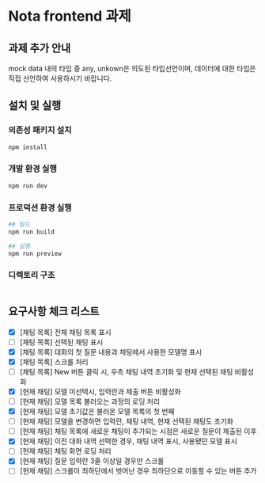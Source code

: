 # Nota frontend 과제

## 과제 추가 안내

mock data 내의 타입 중 any, unkown은 의도된 타입선언이며, 데이터에 대한 타입은 직접 선언하여 사용하시기 바랍니다.

## 설치 및 실행

### 의존성 패키지 설치

```bash
npm install
```

### 개발 환경 실행

```bash
npm run dev
```

### 프로덕션 환경 실행

```bash
## 빌드
npm run build 

## 실행
npm run preview
```

### 디렉토리 구조
    
```bash 
```

## 요구사항 체크 리스트

- [x] [채팅 목록] 전체 채팅 목록 표시
- [ ] [채팅 목록] 선택된 채팅 표시
- [x] [채팅 목록] 대화의 첫 질문 내용과 채팅에서 사용한 모델명 표시
- [x] [채팅 목록] 스크롤 처리
- [ ] [채팅 목록] New 버튼 클릭 시, 우측 채팅 내역 초기화 및 현재 선택된 채팅 비활성화
- [x] [현재 채팅] 모델 미선택시, 입력란과 제출 버튼 비활성화
- [ ] [현재 채팅] 모델 목록 불러오는 과정의 로딩 처리
- [x] [현재 채팅] 모델 초기값은 불러온 모델 목록의 첫 번째
- [ ] [현재 채팅] 모델을 변경하면 입력란, 채팅 내역, 현재 선택된 채팅도 초기화
- [ ] [현재 채팅] 채팅 목록에 새로운 채팅이 추가되는 시점은 새로운 질문이 제출된 이후
- [x] [현재 채팅] 이전 대화 내역 선택한 경우, 채팅 내역 표시, 사용됐던 모델 표시
- [ ] [현재 채팅] 채팅 화면 로딩 처리
- [x] [현재 채팅] 질문 입력란 3줄 이상일 경우만 스크롤
- [ ] [현재 채팅] 스크롤이 최하단에서 벗어난 경우 최하단으로 이동할 수 있는 버튼 추가
